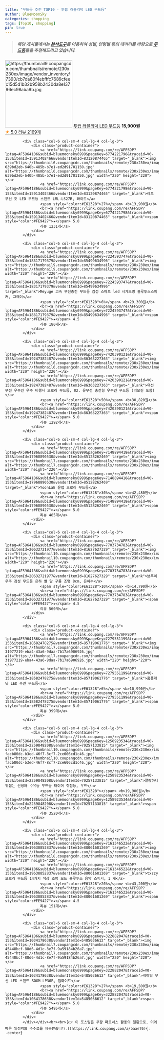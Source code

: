 ```yaml
---
title: "무드등 추천 TOP10 - 투랩 러블리덕 LED 무드등"
author: BlueMoonSky
categories: shopping
tags: [Top10, shopping]
pin: true
---
```


> ##### 해당 게시물에서는 [**분석도구**](https://itemscout.io/)를 이용하여 **성별**, **연령별** 등의 데이터를 바탕으로 [**무드등**](https://link.coupang.com/a/baae76)들을 추천해드리고 있습니다.
<div class="container"><div class="row">
            <div class="col-6 col-sm-4 col-lg-4 col-lg-3">
                <div class="product-container">
                    <a href="https://link.coupang.com/re/AFFSDP?lptag=AF5964186&subid=bluemoonsky6999&pageKey=7202519311&traceid=V0-153&itemId=19517769613&vendorItemId=74833580875" target="_blank"><img src="https://thumbnail9.coupangcdn.com/thumbnails/remote/230x230ex/image/vendor_inventory/7390/cb7da60f4ebfffc7689cfeec15d5d1b32b958b2430da8e13796ec98aba9b.jpg" alt="https://thumbnail9.coupangcdn.com/thumbnails/remote/230x230ex/image/vendor_inventory/7390/cb7da60f4ebfffc7689cfeec15d5d1b32b958b2430da8e13796ec98aba9b.jpg" width="220" height="220"></a>
                    <a href="https://link.coupang.com/re/AFFSDP?lptag=AF5964186&subid=bluemoonsky6999&pageKey=7202519311&traceid=V0-153&itemId=19517769613&vendorItemId=74833580875" target="_blank">투랩 러블리덕 LED 무드등</a>
                    <span style="color:#E61328"></span> <b>15,900원</b>
                    <br><a href="https://link.coupang.com/re/AFFSDP?lptag=AF5964186&subid=bluemoonsky6999&pageKey=7202519311&traceid=V0-153&itemId=19517769613&vendorItemId=74833580875" target="_blank"><span style="color:#FE9427">★</span> 5.0
                    리뷰 2169개</a>
                </div>
            </div>
            
            <div class="col-6 col-sm-4 col-lg-4 col-lg-3">
                <div class="product-container">
                    <a href="https://link.coupang.com/re/AFFSDP?lptag=AF5964186&subid=bluemoonsky6999&pageKey=6774221798&traceid=V0-153&itemId=15913402466&vendorItemId=83120874465" target="_blank"><img src="https://thumbnail6.coupangcdn.com/thumbnails/remote/230x230ex/image/retail/images/276592459101163-639bd2eb-640b-485b-b7e1-ed2d91701150.jpg" alt="https://thumbnail6.coupangcdn.com/thumbnails/remote/230x230ex/image/retail/images/276592459101163-639bd2eb-640b-485b-b7e1-ed2d91701150.jpg" width="220" height="220"></a>
                    <a href="https://link.coupang.com/re/AFFSDP?lptag=AF5964186&subid=bluemoonsky6999&pageKey=6774221798&traceid=V0-153&itemId=15913402466&vendorItemId=83120874465" target="_blank">레토 무선 갓 LED 무드등 스탠드 LML-LS27R, 화이트</a>
                    <span style="color:#E61328">27%</span> <b>13,900원</b>
                    <br><a href="https://link.coupang.com/re/AFFSDP?lptag=AF5964186&subid=bluemoonsky6999&pageKey=6774221798&traceid=V0-153&itemId=15913402466&vendorItemId=83120874465" target="_blank"><span style="color:#FE9427">★</span> 5.0
                    리뷰 1231개</a>
                </div>
            </div>
            
            <div class="col-6 col-sm-4 col-lg-4 col-lg-3">
                <div class="product-container">
                    <a href="https://link.coupang.com/re/AFFSDP?lptag=AF5964186&subid=bluemoonsky6999&pageKey=7224593747&traceid=V0-153&itemId=18317179379&vendorItemId=85499634996" target="_blank"><img src="https://thumbnail9.coupangcdn.com/thumbnails/remote/230x230ex/image/vendor_inventory/cf40/d5936ec6406fe07c82b88c3592129f2e7a311512146419d2c82d456bedcf.jpg" alt="https://thumbnail9.coupangcdn.com/thumbnails/remote/230x230ex/image/vendor_inventory/cf40/d5936ec6406fe07c82b88c3592129f2e7a311512146419d2c82d456bedcf.jpg" width="220" height="220"></a>
                    <a href="https://link.coupang.com/re/AFFSDP?lptag=AF5964186&subid=bluemoonsky6999&pageKey=7224593747&traceid=V0-153&itemId=18317179379&vendorItemId=85499634996" target="_blank">Meyuge 고속 무선충전 무드등 감성 스마트 led 시계조명 블루투스스피커, 그레이</a>
                    <span style="color:#E61328">6%</span> <b>29,300원</b>
                    <br><a href="https://link.coupang.com/re/AFFSDP?lptag=AF5964186&subid=bluemoonsky6999&pageKey=7224593747&traceid=V0-153&itemId=18317179379&vendorItemId=85499634996" target="_blank"><span style="color:#FE9427">★</span> 4.5
                    리뷰 180개</a>
                </div>
            </div>
            
            <div class="col-6 col-sm-4 col-lg-4 col-lg-3">
                <div class="product-container">
                    <a href="https://link.coupang.com/re/AFFSDP?lptag=AF5964186&subid=bluemoonsky6999&pageKey=7420390121&traceid=V0-153&itemId=19247382487&vendorItemId=86363227363" target="_blank"><img src="https://thumbnail6.coupangcdn.com/thumbnails/remote/230x230ex/image/vendor_inventory/aa12/a15a14d08c2679ab92d50a34d8e1c53e063bf9c8c6f5771168ec0a20bf05.png" alt="https://thumbnail6.coupangcdn.com/thumbnails/remote/230x230ex/image/vendor_inventory/aa12/a15a14d08c2679ab92d50a34d8e1c53e063bf9c8c6f5771168ec0a20bf05.png" width="220" height="220"></a>
                    <a href="https://link.coupang.com/re/AFFSDP?lptag=AF5964186&subid=bluemoonsky6999&pageKey=7420390121&traceid=V0-153&itemId=19247382487&vendorItemId=86363227363" target="_blank">유선 무선 우주인 우주 비행사 오로라 무드등, 02. 유무선 충전형 우주인 무드등 (리모컨 포함)</a>
                    <span style="color:#E61328">50%</span> <b>30,820원</b>
                    <br><a href="https://link.coupang.com/re/AFFSDP?lptag=AF5964186&subid=bluemoonsky6999&pageKey=7420390121&traceid=V0-153&itemId=19247382487&vendorItemId=86363227363" target="_blank"><span style="color:#FE9427">★</span> 5.0
                    리뷰 1292개</a>
                </div>
            </div>
            
            <div class="col-6 col-sm-4 col-lg-4 col-lg-3">
                <div class="product-container">
                    <a href="https://link.coupang.com/re/AFFSDP?lptag=AF5964186&subid=bluemoonsky6999&pageKey=7148894418&traceid=V0-153&itemId=17968890530&vendorItemId=85128262469" target="_blank"><img src="https://thumbnail7.coupangcdn.com/thumbnails/remote/230x230ex/image/vendor_inventory/f8ce/8ede5850ab769457072adc1cdc99a21abf03f2fa0d0f6a749ebfaa38cd63.jpg" alt="https://thumbnail7.coupangcdn.com/thumbnails/remote/230x230ex/image/vendor_inventory/f8ce/8ede5850ab769457072adc1cdc99a21abf03f2fa0d0f6a749ebfaa38cd63.jpg" width="220" height="220"></a>
                    <a href="https://link.coupang.com/re/AFFSDP?lptag=AF5964186&subid=bluemoonsky6999&pageKey=7148894418&traceid=V0-153&itemId=17968890530&vendorItemId=85128262469" target="_blank">YoonLaB 윤랩 오로라 무드등</a>
                    <span style="color:#E61328">30%</span> <b>42,480원</b>
                    <br><a href="https://link.coupang.com/re/AFFSDP?lptag=AF5964186&subid=bluemoonsky6999&pageKey=7148894418&traceid=V0-153&itemId=17968890530&vendorItemId=85128262469" target="_blank"><span style="color:#FE9427">★</span> 5.0
                    리뷰 485개</a>
                </div>
            </div>
            
            <div class="col-6 col-sm-4 col-lg-4 col-lg-3">
                <div class="product-container">
                    <a href="https://link.coupang.com/re/AFFSDP?lptag=AF5964186&subid=bluemoonsky6999&pageKey=7703734783&traceid=V0-153&itemId=20632721977&vendorItemId=81627627329" target="_blank"><img src="https://thumbnail10.coupangcdn.com/thumbnails/remote/230x230ex/image/rs_quotation_api/swh1n9fq/0398b473e7384103ba9d63daa577a2ff.jpg" alt="https://thumbnail10.coupangcdn.com/thumbnails/remote/230x230ex/image/rs_quotation_api/swh1n9fq/0398b473e7384103ba9d63daa577a2ff.jpg" width="220" height="220"></a>
                    <a href="https://link.coupang.com/re/AFFSDP?lptag=AF5964186&subid=bluemoonsky6999&pageKey=7703734783&traceid=V0-153&itemId=20632721977&vendorItemId=81627627329" target="_blank">브루이 우주 감성 무드등 은하 별 달 구름 조명 8cm, 은하수</a>
                    <span style="color:#E61328">16%</span> <b>14,790원</b>
                    <br><a href="https://link.coupang.com/re/AFFSDP?lptag=AF5964186&subid=bluemoonsky6999&pageKey=7703734783&traceid=V0-153&itemId=20632721977&vendorItemId=81627627329" target="_blank"><span style="color:#FE9427">★</span> 4.5
                    리뷰 560개</a>
                </div>
            </div>
            
            <div class="col-6 col-sm-4 col-lg-4 col-lg-3">
                <div class="product-container">
                    <a href="https://link.coupang.com/re/AFFSDP?lptag=AF5964186&subid=bluemoonsky6999&pageKey=7279551199&traceid=V0-153&itemId=18582478275&vendorItemId=85719061776" target="_blank"><img src="https://thumbnail7.coupangcdn.com/thumbnails/remote/230x230ex/image/retail/images/5456203603024514-31977219-eba4-43a6-9daa-7b17a6906926.jpg" alt="https://thumbnail7.coupangcdn.com/thumbnails/remote/230x230ex/image/retail/images/5456203603024514-31977219-eba4-43a6-9daa-7b17a6906926.jpg" width="220" height="220"></a>
                    <a href="https://link.coupang.com/re/AFFSDP?lptag=AF5964186&subid=bluemoonsky6999&pageKey=7279551199&traceid=V0-153&itemId=18582478275&vendorItemId=85719061776" target="_blank">홈플래닛 LED 수면 무드등</a>
                    <span style="color:#E61328">6%</span> <b>10,990원</b>
                    <br><a href="https://link.coupang.com/re/AFFSDP?lptag=AF5964186&subid=bluemoonsky6999&pageKey=7279551199&traceid=V0-153&itemId=18582478275&vendorItemId=85719061776" target="_blank"><span style="color:#FE9427">★</span> 5.0
                    리뷰 399개</a>
                </div>
            </div>
            
            <div class="col-6 col-sm-4 col-lg-4 col-lg-3">
                <div class="product-container">
                    <a href="https://link.coupang.com/re/AFFSDP?lptag=AF5964186&subid=bluemoonsky6999&pageKey=1258923534&traceid=V0-153&itemId=2259848208&vendorItemId=70257133815" target="_blank"><img src="https://thumbnail10.coupangcdn.com/thumbnails/remote/230x230ex/image/retail/images/548261103436952-facb80dc-b3ed-46f7-8cf7-2ce606cd1c46.jpg" alt="https://thumbnail10.coupangcdn.com/thumbnails/remote/230x230ex/image/retail/images/548261103436952-facb80dc-b3ed-46f7-8cf7-2ce606cd1c46.jpg" width="220" height="220"></a>
                    <a href="https://link.coupang.com/re/AFFSDP?lptag=AF5964186&subid=bluemoonsky6999&pageKey=1258923534&traceid=V0-153&itemId=2259848208&vendorItemId=70257133815" target="_blank">말랑하니 뒤집는 신생아 수유등 무드등 타이머 취침등, 우드</a>
                    <span style="color:#E61328"></span> <b>19,900원</b>
                    <br><a href="https://link.coupang.com/re/AFFSDP?lptag=AF5964186&subid=bluemoonsky6999&pageKey=1258923534&traceid=V0-153&itemId=2259848208&vendorItemId=70257133815" target="_blank"><span style="color:#FE9427">★</span> 5.0
                    리뷰 3520개</a>
                </div>
            </div>
            
            <div class="col-6 col-sm-4 col-lg-4 col-lg-3">
                <div class="product-container">
                    <a href="https://link.coupang.com/re/AFFSDP?lptag=AF5964186&subid=bluemoonsky6999&pageKey=7161346522&traceid=V0-153&itemId=19638852837&vendorItemId=88061681269" target="_blank"><img src="https://thumbnail8.coupangcdn.com/thumbnails/remote/230x230ex/image/vendor_inventory/fb5b/81b9e263923efe4aae7a857a7b9317e3aef8ab7c0c850469378eec2f9edd.jpg" alt="https://thumbnail8.coupangcdn.com/thumbnails/remote/230x230ex/image/vendor_inventory/fb5b/81b9e263923efe4aae7a857a7b9317e3aef8ab7c0c850469378eec2f9edd.jpg" width="220" height="220"></a>
                    <a href="https://link.coupang.com/re/AFFSDP?lptag=AF5964186&subid=bluemoonsky6999&pageKey=7161346522&traceid=V0-153&itemId=19638852837&vendorItemId=88061681269" target="_blank">txzzy 오로라 무드등 14가지 색상 조명 모드 블루투스 음악 스피커, 1 개</a>
                    <span style="color:#E61328">20%</span> <b>43,200원</b>
                    <br><a href="https://link.coupang.com/re/AFFSDP?lptag=AF5964186&subid=bluemoonsky6999&pageKey=7161346522&traceid=V0-153&itemId=19638852837&vendorItemId=88061681269" target="_blank"><span style="color:#FE9427">★</span> 4.5
                    리뷰 151개</a>
                </div>
            </div>
            
            <div class="col-6 col-sm-4 col-lg-4 col-lg-3">
                <div class="product-container">
                    <a href="https://link.coupang.com/re/AFFSDP?lptag=AF5964186&subid=bluemoonsky6999&pageKey=322882047&traceid=V0-153&itemId=1034178638&vendorItemId=5485036612" target="_blank"><img src="https://thumbnail7.coupangcdn.com/thumbnails/remote/230x230ex/image/retail/images/459054057913466-45448bcf-88d6-4d1c-8e7f-9a59184b26a7.jpg" alt="https://thumbnail7.coupangcdn.com/thumbnails/remote/230x230ex/image/retail/images/459054057913466-45448bcf-88d6-4d1c-8e7f-9a59184b26a7.jpg" width="220" height="220"></a>
                    <a href="https://link.coupang.com/re/AFFSDP?lptag=AF5964186&subid=bluemoonsky6999&pageKey=322882047&traceid=V0-153&itemId=1034178638&vendorItemId=5485036612" target="_blank">케이빌 무선 LED 스탠드 SOOM-LP30R, 웜화이트</a>
                    <span style="color:#E61328">27%</span> <b>19,500원</b>
                    <br><a href="https://link.coupang.com/re/AFFSDP?lptag=AF5964186&subid=bluemoonsky6999&pageKey=322882047&traceid=V0-153&itemId=1034178638&vendorItemId=5485036612" target="_blank"><span style="color:#FE9427">★</span> 5.0
                    리뷰 5495개</a>
                </div>
            </div>
            </div></div><br><br>[👉 이 포스팅은 쿠팡 파트너스 활동의 일환으로, 이에 따른 일정액의 수수료를 제공받습니다.](https://link.coupang.com/a/baae76){: .center}
